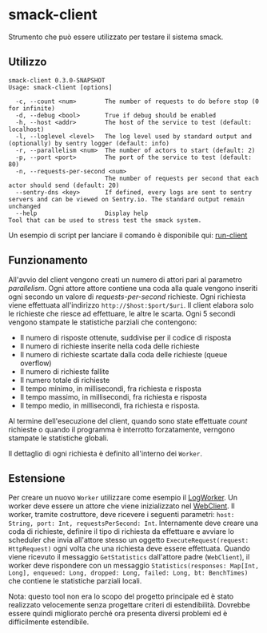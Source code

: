 # smack-client
Strumento che può essere utilizzato per testare il sistema smack.

## Utilizzo
```
smack-client 0.3.0-SNAPSHOT
Usage: smack-client [options]

  -c, --count <num>        The number of requests to do before stop (0 for infinite)
  -d, --debug <bool>       True if debug should be enabled
  -h, --host <addr>        The host of the service to test (default: localhost)
  -l, --loglevel <level>   The log level used by standard output and (optionally) by sentry logger (default: info)
  -r, --parallelism <num>  The number of actors to start (default: 2)
  -p, --port <port>        The port of the service to test (default: 80)
  -n, --requests-per-second <num>
                           The number of requests per second that each actor should send (default: 20)
  --sentry-dns <key>       If defined, every logs are sent to sentry servers and can be viewed on Sentry.io. The standard output remain unchanged
  --help                   Display help
Tool that can be used to stress test the smack system.
```

Un esempio di script per lanciare il comando è disponibile qui: [run-client](/scripts/run-client)

## Funzionamento
All'avvio del client vengono creati un numero di attori pari al parametro _parallelism_. Ogni attore attore contiene una coda alla quale vengono inseriti
ogni secondo un valore di _requests-per-second_ richieste. Ogni richiesta viene effettuata all'indirizzo `http://$host:$port/$uri`. Il client elabora solo
le richieste che riesce ad effettuare, le altre le scarta. Ogni 5 secondi vengono stampate le statistiche parziali che contengono:
* Il numero di risposte ottenute, suddivise per il codice di risposta
* Il numero di richieste inserite nella coda delle richieste
* Il numero di richieste scartate dalla coda delle richieste (queue overflow)
* Il numero di richieste fallite
* Il numero totale di richieste
* Il tempo minimo, in millisecondi, fra richiesta e risposta
* Il tempo massimo, in millisecondi, fra richiesta e risposta
* Il tempo medio, in millisecondi, fra richiesta e risposta.

Al termine dell'esecuzione del client, quando sono state effettuate _count_ richieste o quando il programma è interrotto forzatamente, verngono stampate le
statistiche globali.

Il dettaglio di ogni richiesta è definito all'interno dei `Worker`.

## Estensione
Per creare un nuovo `Worker` utilizzare come esempio il [LogWorker](/client/src/main/scala/smack/client/LogWorker.scala).
Un worker deve essere un attore che viene inizializzato nel [WebClient](/client/src/main/scala/smack/client/WebClient.scala).
Il worker, tramite costruttore, deve ricevere i seguenti parametri: `host: String, port: Int, requestsPerSecond: Int`.
Internamente deve creare una coda di richieste, definire il tipo di richiesta da effettuare e avviare lo scheduler che invia all'attore stesso un oggetto
`ExecuteRequest(request: HttpRequest)` ogni volta che una richiesta deve essere effettuata. Quando viene ricevuto il messaggio `GetStatistics` dall'attore
padre (`WebClient`), il worker deve rispondere con un messaggio
`Statistics(responses: Map[Int, Long], enqueued: Long, dropped: Long, failed: Long, bt: BenchTimes)` che contiene le statistiche parziali locali.

Nota: questo tool non era lo scopo del progetto principale ed è stato realizzato velocemente senza progettare criteri di estendibilità. Dovrebbe essere quindi
migliorato perché ora presenta diversi problemi ed è difficilmente estendibile.
